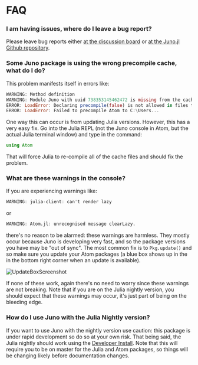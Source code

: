# FAQ

### I am having issues, where do I leave a bug report?

Please leave bug reports either [at the discussion board](http://discuss.junolab.org/)
or [at the Juno.jl Github repository](https://github.com/JunoLab/Juno.jl/issues).

### Some Juno package is using the wrong precompile cache, what do I do?

This problem manifests itself in errors like:

```julia
WARNING: Method definition
WARNING: Module Juno with uuid 738353145462472 is missing from the cache.
ERROR: LoadError: Declaring precompile(false) is not allowed in files that are being precompiled.
ERROR: LoadError: Failed to precompile Atom to C:\Users...
```

One way this can occur is from updating Julia versions. However, this has a very
easy fix. Go into the Julia REPL (not the Juno console in Atom, but the actual
Julia terminal window) and type in the command:

```julia
using Atom
```

That will force Julia to re-compile all of the cache files and should fix the problem.

### What are these warnings in the console?

If you are experiencing warnings like:

```julia
WARNING: julia-client: can't render lazy
```

or

```julia
WARNING: Atom.jl: unrecognised message clearLazy.
```

there's no reason to be alarmed: these warnings are harmless. They mostly occur
because Juno is developing very fast, and so the package versions you have may
be "out of sync". The most common fix is to `Pkg.update()` and so make sure you
update your Atom packages (a blue box shows up in the in the bottom right corner
when an update is available).

![UpdateBoxScreenshot]()

If none of these work, again there's no need to worry since these warnings are not
breaking. Note that if you are on the Julia nightly version, you should expect that these
warnings may occur, it's just part of being on the bleeding edge.

### How do I use Juno with the Julia Nightly version?

If you want to use Juno with the nightly version use caution: this package is under
rapid development so do so at your own risk. That being said, the Julia nightly
should work using the [Developer Install](). Note that this will require you to
be on master for the Julia and Atom packages, so things will be changing likely
before documentation changes.
